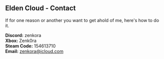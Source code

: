 ## Elden Cloud - Contact
If for one reason or another you want to get ahold of me, here's how to do it.

**Discord:** zenkora </br>
**Xbox:** Zenk0ra </br>
**Steam Code:** 154613710 </br>
**Email:** zenkora@icloud.com

